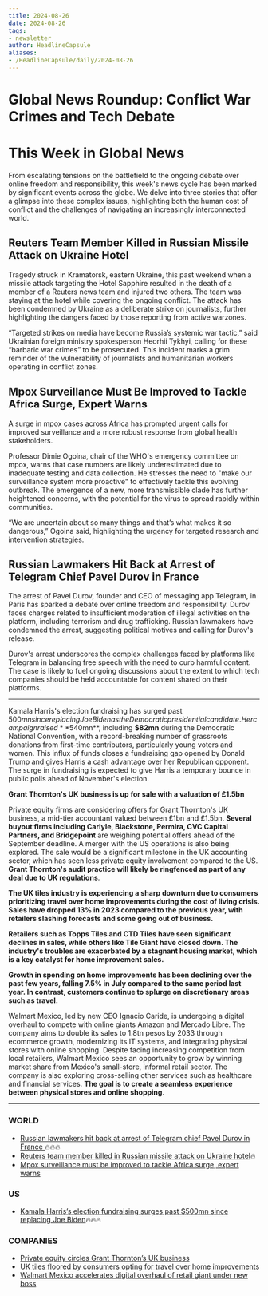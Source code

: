 ```yaml
---
title: 2024-08-26
date: 2024-08-26
tags: 
- newsletter
author: HeadlineCapsule
aliases: 
- /HeadlineCapsule/daily/2024-08-26
---
```



# Global News Roundup: Conflict War Crimes and Tech Debate 


# This Week in Global News

From escalating tensions on the battlefield to the ongoing debate over online freedom and responsibility, this week's news cycle has been marked by significant events across the globe. We delve into three stories that offer a glimpse into these complex issues, highlighting both the human cost of conflict and the challenges of navigating an increasingly interconnected world. 

## Reuters Team Member Killed in Russian Missile Attack on Ukraine Hotel

Tragedy struck in Kramatorsk, eastern Ukraine, this past weekend when a missile attack targeting the Hotel Sapphire resulted in the death of a member of a Reuters news team and injured two others. The team was staying at the hotel while covering the ongoing conflict.  The attack has been condemned by Ukraine as a deliberate strike on journalists, further highlighting the dangers faced by those reporting from active warzones.

“Targeted strikes on media have become Russia’s systemic war tactic,” said Ukrainian foreign ministry spokesperson Heorhii Tykhyi, calling for these “barbaric war crimes” to be prosecuted. This incident marks a grim reminder of the vulnerability of journalists and humanitarian workers operating in conflict zones.

## Mpox Surveillance Must Be Improved to Tackle Africa Surge, Expert Warns

A surge in mpox cases across Africa has prompted urgent calls for improved surveillance and a more robust response from global health stakeholders. 

Professor Dimie Ogoina, chair of the WHO's emergency committee on mpox, warns that case numbers are likely underestimated due to inadequate testing and data collection. He stresses the need to "make our surveillance system more proactive" to effectively tackle this evolving outbreak. The emergence of a new, more transmissible clade has further heightened concerns, with the potential for the virus to spread rapidly within communities.

“We are uncertain about so many things and that’s what makes it so dangerous,” Ogoina said, highlighting the urgency for targeted research and intervention strategies.

## Russian Lawmakers Hit Back at Arrest of Telegram Chief Pavel Durov in France


The arrest of Pavel Durov, founder and CEO of messaging app Telegram, in Paris has sparked a debate over online freedom and responsibility. 
Durov faces charges related to insufficient moderation of illegal activities on the platform, including terrorism and drug trafficking. Russian lawmakers have condemned the arrest, suggesting political motives and calling for Durov's release.

Durov's arrest underscores the complex challenges faced by platforms like Telegram in balancing free speech with the need to curb harmful content. The case is likely to fuel ongoing discussions about the extent to which tech companies should be held accountable for content shared on their platforms.




---

Kamala Harris's election fundraising has surged past $500mn since replacing Joe Biden as the Democratic presidential candidate. Her campaign raised **$540mn**, including **$82mn** during the Democratic National Convention, with a record-breaking number of grassroots donations from first-time contributors, particularly young voters and women. This influx of funds closes a fundraising gap opened by Donald Trump and gives Harris a cash advantage over her Republican opponent. The surge in fundraising is expected to give Harris a temporary bounce in public polls ahead of November's election.

**Grant Thornton's UK business is up for sale with a valuation of £1.5bn**

Private equity firms are considering offers for Grant Thornton's UK business, a mid-tier accountant valued between £1bn and £1.5bn. **Several buyout firms including Carlyle, Blackstone, Permira, CVC Capital Partners, and Bridgepoint** are weighing potential offers ahead of the September deadline. A merger with the US operations is also being explored. The sale would be a significant milestone in the UK accounting sector, which has seen less private equity involvement compared to the US. **Grant Thornton's audit practice will likely be ringfenced as part of any deal due to UK regulations**.

**The UK tiles industry is experiencing a sharp downturn due to consumers prioritizing travel over home improvements during the cost of living crisis. Sales have dropped 13% in 2023 compared to the previous year, with retailers slashing forecasts and some going out of business.** 

**Retailers such as Topps Tiles and CTD Tiles have seen significant declines in sales, while others like Tile Giant have closed down. The industry's troubles are exacerbated by a stagnant housing market, which is a key catalyst for home improvement sales.**

**Growth in spending on home improvements has been declining over the past few years, falling 7.5% in July compared to the same period last year. In contrast, customers continue to splurge on discretionary areas such as travel.**

Walmart Mexico, led by new CEO Ignacio Caride, is undergoing a digital overhaul to compete with online giants Amazon and Mercado Libre. The company aims to double its sales to 1.8tn pesos by 2033 through ecommerce growth, modernizing its IT systems, and integrating physical stores with online shopping. Despite facing increasing competition from local retailers, Walmart Mexico sees an opportunity to grow by winning market share from Mexico's small-store, informal retail sector. The company is also exploring cross-selling other services such as healthcare and financial services. **The goal is to create a seamless experience between physical stores and online shopping**.

---

### WORLD

- [Russian lawmakers hit back at arrest of Telegram chief Pavel Durov in France ](https://ft.com/content/c5d40e3c-9f9c-43dc-a467-1c713b40c168)🔥🔥🔥
- [Reuters team member killed in Russian missile attack on Ukraine hotel](https://ft.com/content/e0856a97-6e56-47a1-bbe9-d0c97133a076)🔥
- [Mpox surveillance must be improved to tackle Africa surge, expert warns](https://ft.com/content/c62e1799-694b-4d8b-80d4-6cf597ecc19a)

### US

- [Kamala Harris’s election fundraising surges past $500mn since replacing Joe Biden](https://ft.com/content/d42427d4-5f09-4567-afd6-dcfbdc8a8c15)🔥🔥🔥

### COMPANIES

- [Private equity circles Grant Thornton’s UK business](https://ft.com/content/ee0f1bd9-1f23-45f4-ab0b-6ad27bc6a7b0)
- [UK tiles floored by consumers opting for travel over home improvements  ](https://ft.com/content/d2330fdd-7f1d-44ca-ad78-b787b9a6ca98)
- [Walmart Mexico accelerates digital overhaul of retail giant under new boss ](https://ft.com/content/05744a5e-5db5-4548-86ca-92a486ef77d9)

